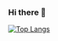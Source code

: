 ### Hi there 👋

[![Top Langs](https://github-readme-stats.vercel.app/api/top-langs/?username=patryk-pi)](https://github.com/anuraghazra/github-readme-stats)

<!--
**patryk-pi/patryk-pi** is a ✨ _special_ ✨ repository because its `README.md` (this file) appears on your GitHub profile.

Here are some ideas to get you started:

- 🔭 I’m currently working on ...
- 🌱 I’m currently learning ...
- 👯 I’m looking to collaborate on ...
- 🤔 I’m looking for help with ...
- 💬 Ask me about ...
- 📫 How to reach me: ...
- 😄 Pronouns: ...
- ⚡ Fun fact: ...
-->
